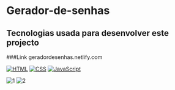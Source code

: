 # Gerador-de-senhas
## Tecnologias usada para desenvolver este projecto
###Link geradordesenhas.netlify.com

[![HTML](https://img.shields.io/badge/HTML5-E34F26?style=for-the-badge&logo=html5&logoColor=white)]()
[![CSS](https://img.shields.io/badge/CSS3-1572B6?style=for-the-badge&logo=css3&logoColor=white)]()
[![JavaScript](https://img.shields.io/badge/JavaScript-323330?style=for-the-badge&logo=javascript&logoColor=F7DF1E)]()

![1](https://user-images.githubusercontent.com/72740537/211125520-6a3e2276-f4d1-4cc1-8d68-3da844eab9fb.png)
![2](https://user-images.githubusercontent.com/72740537/211125556-e15be659-97d7-45b1-9e65-3eeb8397d240.png)
